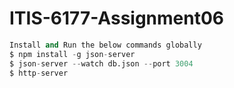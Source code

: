# ITIS-6177-Assignment06
```python
Install and Run the below commands globally
$ npm install -g json-server
$ json-server --watch db.json --port 3004
$ http-server
